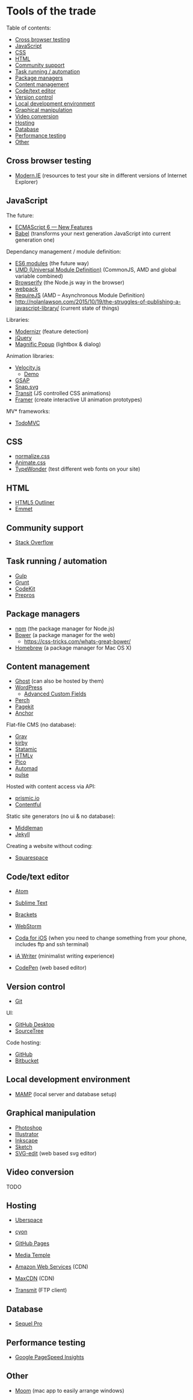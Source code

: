 # Tools of the trade

Table of contents:

- [Cross browser testing](#cross-browser-testing)
- [JavaScript](#javascript)
- [CSS](#css)
- [HTML](#html)
- [Community support](#community-support)
- [Task running / automation](#task-running-automation)
- [Package managers](#package-managers)
- [Content management](#content-management)
- [Code/text editor](#codetext-editor)
- [Version control](#version-control)
- [Local development environment](#local-development-environment)
- [Graphical manipulation](#graphical-manipulation)
- [Video conversion](#video-conversion)
- [Hosting](#hosting)
- [Database](#database)
- [Performance testing](#performance-testing)
- [Other](#other)


## Cross browser testing

-	<a href="https://dev.modern.ie/" target="_blank">Modern.IE</a> (resources to test your site in different versions of Internet Explorer)


## JavaScript

The future:
-	<a href="http://es6-features.org/" target="_blank">ECMAScript 6 — New Features</a>
-	<a href="https://babeljs.io/" target="_blank">Babel</a> (transforms your next generation JavaScript into current generation one)

Dependancy management / module definition:
-	<a href="http://es6-features.org/#ValueExportImport" target="_blank">ES6 modules</a> (the future way)
-	<a href="https://github.com/umdjs/umd" target="_blank">UMD (Universal Module Definition)</a> (CommonJS, AMD and global variable combined)
-	<a href="http://browserify.org/" target="_blank">Browserify</a> (the Node.js way in the browser)
-	<a href="http://webpack.github.io/" target="_blank">webpack</a>
-	<a href="http://requirejs.org/" target="_blank">RequireJS</a> (AMD – Asynchronous Module Definition)
-	http://nolanlawson.com/2015/10/19/the-struggles-of-publishing-a-javascript-library/ (current state of things)

Libraries:
-	<a href="https://modernizr.com/" target="_blank">Modernizr</a> (feature detection)
-	<a href="https://jquery.com/" target="_blank">jQuery</a>
-	<a href="http://dimsemenov.com/plugins/magnific-popup/" target="_blank">Magnific Popup</a> (lightbox & dialog)

Animation libraries:
-	<a href="http://julian.com/research/velocity/" target="_blank">Velocity.js</a>
	-	<a href="http://codepen.io/sol0mka/full/kzyjJ" target="_blank">Demo</a>
-	<a href="http://greensock.com/gsap" target="_blank">GSAP</a>
-	<a href="http://snapsvg.io/" target="_blank">Snap.svg</a>
-	<a href="http://ricostacruz.com/jquery.transit/" target="_blank">Transit</a> (JS controlled CSS animations)
-	<a href="http://framerjs.com/" target="_blank">Framer</a> (create interactive UI animation prototypes)

MV* frameworks:
-	<a href="http://todomvc.com/" target="_blank">TodoMVC</a>


## CSS

-	<a href="https://necolas.github.io/normalize.css/" target="_blank">normalize.css</a>
-	<a href="http://daneden.github.io/animate.css/" target="_blank">Animate.css</a>
-	<a href="http://typewonder.com/" target="_blank">TypeWonder</a> (test different web fonts on your site)


## HTML

-	<a href="https://gsnedders.html5.org/outliner/" target="_blank">HTML5 Outliner</a>
-	<a href="http://emmet.io/" target="_blank">Emmet</a>


## Community support

-	<a href="http://stackoverflow.com/" target="_blank">Stack Overflow</a>


## Task running / automation

-	<a href="http://gulpjs.com/" target="_blank">Gulp</a>
-	<a href="http://gruntjs.com/" target="_blank">Grunt</a>
-	<a href="https://incident57.com/codekit/" target="_blank">CodeKit</a>
-	<a href="https://prepros.io/" target="_blank">Prepros</a>


## Package managers

-	<a href="https://www.npmjs.com/" target="_blank">npm</a> (the package manager for Node.js)
-	<a href="http://bower.io/" target="_blank">Bower</a> (a package manager for the web)
	-	https://css-tricks.com/whats-great-bower/
-	<a href="http://brew.sh/" target="_blank">Homebrew</a> (a package manager for Mac OS X)


## Content management

-	<a href="https://ghost.org/" target="_blank">Ghost</a> (can also be hosted by them)
-	<a href="https://wordpress.org/" target="_blank">WordPress</a>
	-	<a href="http://www.advancedcustomfields.com/" target="_blank">Advanced Custom Fields</a>
-	<a href="https://grabaperch.com/" target="_blank">Perch</a>
-	<a href="http://pagekit.com/" target="_blank">Pagekit</a>
-	<a href="http://anchorcms.com/" target="_blank">Anchor</a>

Flat-file CMS (no database):
-	<a href="http://getgrav.org/" target="_blank">Grav</a>
-	<a href="http://getkirby.com/" target="_blank">kirby</a>
-	<a href="http://statamic.com/" target="_blank">Statamic</a>
-	<a href="https://www.htmly.com/" target="_blank">HTMLy</a>
-	<a href="http://picocms.org/" target="_blank">Pico</a>
-	<a href="http://automad.org/" target="_blank">Automad</a>
-	<a href="http://www.pulsecms.com/" target="_blank">pulse</a>

Hosted with content access via API:
-	<a href="https://prismic.io/" target="_blank">prismic.io</a>
-	<a href="https://www.contentful.com" target="_blank">Contentful</a>

Static site generators (no ui & no database):
-	<a href="https://middlemanapp.com/" target="_blank">Middleman</a>
-	<a href="http://jekyllrb.com/" target="_blank">Jekyll</a>

Creating a website without coding:
-	<a href="http://www.squarespace.com/" target="_blank">Squarespace</a>


## Code/text editor

-	<a href="https://atom.io/" target="_blank">Atom</a>
-	<a href="http://www.sublimetext.com/" target="_blank">Sublime Text</a>
-	<a href="http://brackets.io/" target="_blank">Brackets</a>
-	<a href="https://www.jetbrains.com/webstorm/" target="_blank">WebStorm</a>
-	<a href="http://panic.com/coda-ios/" target="_blank">Coda for iOS</a> (when you need to change something from your phone, includes ftp and ssh terminal)

-	<a href="https://ia.net/writer" target="_blank">iA Writer</a> (minimalist writing experience)

-	<a href="http://codepen.io/" target="_blank">CodePen</a> (web based editor)


## Version control

-	<a href="https://git-scm.com/" target="_blank">Git</a>

UI:
-	<a href="https://desktop.github.com/" target="_blank">GitHub Desktop</a>
-	<a href="https://www.sourcetreeapp.com/" target="_blank">SourceTree</a>

Code hosting:
-	<a href="https://github.com/" target="_blank">GitHub</a>
-	<a href="https://bitbucket.org/" target="_blank">Bitbucket</a>


## Local development environment

-	<a href="https://www.mamp.info/en/" target="_blank">MAMP</a> (local server and database setup)


## Graphical manipulation

-	<a href="http://www.adobe.com/products/photoshop.html" target="_blank">Photoshop</a>
-	<a href="https://www.adobe.com/products/illustrator.html" target="_blank">Illustrator</a>
-	<a href="https://inkscape.org/en/" target="_blank">Inkscape</a>
-	<a href="http://www.sketchapp.com/" target="_blank">Sketch</a>
-	<a href="http://svg-edit.googlecode.com/svn/branches/stable/editor/svg-editor.html" target="_blank">SVG-edit</a> (web based svg editor)


## Video conversion

TODO


## Hosting

-	<a href="https://uberspace.de/" target="_blank">Uberspace</a>
-	<a href="https://www.cyon.ch/" target="_blank">cyon</a>
-	<a href="https://pages.github.com/" target="_blank">GitHub Pages</a>
-	<a href="https://mediatemple.net/" target="_blank">Media Temple</a>
-	<a href="http://aws.amazon.com/" target="_blank">Amazon Web Services</a> (CDN)
-	<a href="https://www.maxcdn.com/" target="_blank">MaxCDN</a> (CDN)

-	<a href="http://panic.com/transmit/" target="_blank">Transmit</a> (FTP client)


## Database

-	<a href="http://www.sequelpro.com/" target="_blank">Sequel Pro</a>


## Performance testing

-	<a href="https://developers.google.com/speed/pagespeed/insights/" target="_blank">Google PageSpeed Insights</a>


## Other

-	<a href="https://manytricks.com/moom/" target="_blank">Moom</a> (mac app to easily arrange windows)
